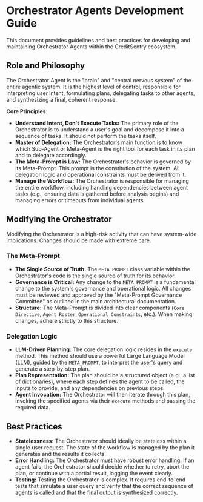 # Orchestrator Agents Development Guide

This document provides guidelines and best practices for developing and maintaining Orchestrator Agents within the CreditSentry ecosystem.

## Role and Philosophy

The Orchestrator Agent is the "brain" and "central nervous system" of the entire agentic system. It is the highest level of control, responsible for interpreting user intent, formulating plans, delegating tasks to other agents, and synthesizing a final, coherent response.

**Core Principles:**

*   **Understand Intent, Don't Execute Tasks:** The primary role of the Orchestrator is to understand a user's goal and decompose it into a sequence of tasks. It should not perform the tasks itself.
*   **Master of Delegation:** The Orchestrator's main function is to know which Sub-Agent or Meta-Agent is the right tool for each task in its plan and to delegate accordingly.
*   **The Meta-Prompt is Law:** The Orchestrator's behavior is governed by its Meta-Prompt. This prompt is the constitution of the system. All delegation logic and operational constraints must be derived from it.
*   **Manage the Workflow:** The Orchestrator is responsible for managing the entire workflow, including handling dependencies between agent tasks (e.g., ensuring data is gathered before analysis begins) and managing errors or timeouts from individual agents.

## Modifying the Orchestrator

Modifying the Orchestrator is a high-risk activity that can have system-wide implications. Changes should be made with extreme care.

### The Meta-Prompt

*   **The Single Source of Truth:** The `META_PROMPT` class variable within the Orchestrator's code is the single source of truth for its behavior.
*   **Governance is Critical:** Any change to the `META_PROMPT` is a fundamental change to the system's governance and operational logic. All changes must be reviewed and approved by the "Meta-Prompt Governance Committee" as outlined in the main architectural documentation.
*   **Structure:** The Meta-Prompt is divided into clear components (`Core Directive`, `Agent Roster`, `Operational Constraints`, etc.). When making changes, adhere strictly to this structure.

### Delegation Logic

*   **LLM-Driven Planning:** The core delegation logic resides in the `execute` method. This method should use a powerful Large Language Model (LLM), guided by the `META_PROMPT`, to interpret the user's query and generate a step-by-step plan.
*   **Plan Representation:** The plan should be a structured object (e.g., a list of dictionaries), where each step defines the agent to be called, the inputs to provide, and any dependencies on previous steps.
*   **Agent Invocation:** The Orchestrator will then iterate through this plan, invoking the specified agents via their `execute` methods and passing the required data.

## Best Practices

*   **Statelessness:** The Orchestrator should ideally be stateless within a single user request. The state of the workflow is managed by the plan it generates and the results it collects.
*   **Error Handling:** The Orchestrator must have robust error handling. If an agent fails, the Orchestrator should decide whether to retry, abort the plan, or continue with a partial result, logging the event clearly.
*   **Testing:** Testing the Orchestrator is complex. It requires end-to-end tests that simulate a user query and verify that the correct sequence of agents is called and that the final output is synthesized correctly.
